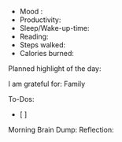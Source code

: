 
- Mood :
- Productivity:
- Sleep/Wake-up-time:
- Reading:
- Steps walked:
- Calories burned:

Planned highlight of the day:

I am grateful for: Family

To-Dos:
- [ ]

Morning Brain Dump:
Reflection: